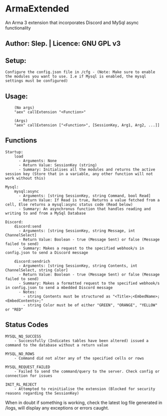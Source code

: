 # ArmaExtended
An Arma 3 extension that incorporates Discord and MySql async functionality 

Author: Slep. | Licence: GNU GPL v3
-----------------------------------

Setup:
-----------------------------------
    Configure the config.json file in /cfg - (Note: Make sure to enable the modules you want to use. I.e if Mysql is enabled, the mysql settings must be configured)

Usage:
-----------------------------------
        (No args)
        "aex" callExtension "<Function>"

        (Args)
        "aex" callExtension ["<Function>", [SessionKey, Arg1, Arg2, ...]]

Functions
-----------------------------------

    Startup:
        load
          - Arguments: None
          - Return Value: SessionKey (string)
          - Summary: Initialises all the modules and returns the active session key (Store that in a variable, any other function will not work without this)

    Mysql:
        mysql:async
          - Arguments: [string SessionKey, string Command, bool Read]
          - Return Value: If Read is true, Returns a value fetched from a cell, Else returns a mysql:async status code (Read below)
          - Summary: An asynchronus function that handles reading and writing to and from a MySql Database

    Discord:
        discord:send
          - Arguments: [string SessionKey, string Message, int ChannelSelect]
          - Return Value: Boolean - true (Message Sent) or false (Message failed to send)
          - Summary: Makes a request to the specified webhook/s in config.json to send a Discord message

        discord:sendrich
          - Arguments: [string SessionKey, string Contents, int ChannelSelect, string Color]
          - Return Value: Boolean - true (Message Sent) or false (Message failed to send)
          - Summary: Makes a formatted request to the specified webhook/s in config.json to send a mbedded Discord message
          - Notes:
            - string Contents must be structured as "<Title>;<EmbedName>;<EmbedContents>;"
            - string Color must be of either "GREEN", "ORANGE", "YELLOW" or "RED"

Status Codes
-----------------------------------
    MYSQL_NQ_SUCCESS
        - Successfully (Indicates tables have been altered) issued a command to the database without a return value

    MYSQL_NO_ROWS
        - Command did not alter any of the specified cells or rows

    MYSQL_REQUEST_FAILED
        - Failed to send the command/query to the server. Check config or connection for issues

    INIT_RL_REJECT
        - Attempted to reinitialise the extension (Blocked for security reasons regarding the SessionKey)


When in doubt if something is working, check the latest log file generated in /logs, will display any exceptions or errors caught.





